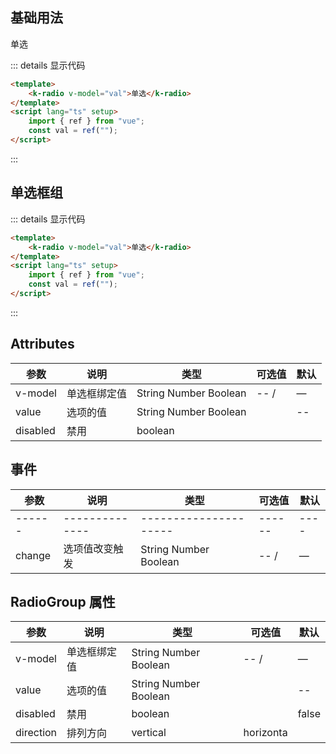 ## 基础用法

<ClientOnly>
<div class="example">
    <div>
        <k-radio v-model="val1">单选</k-radio>
    </div>
</div>
</ClientOnly>

::: details 显示代码

```html
<template>
    <k-radio v-model="val">单选</k-radio>
</template>
<script lang="ts" setup>
    import { ref } from "vue";
    const val = ref("");
</script>
```

:::

## 单选框组

<ClientOnly>
<div class="example">
    <div>
    <k-radio-group v-model="val" type="button">
    <template v-for="v in optionList">
      <k-radio :value="v.value">{{ v.label }}</k-radio>
    </template>
  </k-radio-group>
    </div>
</div>
</ClientOnly>

::: details 显示代码

```html
<template>
    <k-radio v-model="val">单选</k-radio>
</template>
<script lang="ts" setup>
    import { ref } from "vue";
    const val = ref("");
</script>
```

:::

<script setup lang="ts">
   import { ref } from "vue";

    const val1 = ref();
    const val = ref(0);
const optionList = [
  { value: 0, label: "选项一" },
  { value: 1, label: "选项二" },
  { value: 2, label: "选项三" },
];

</script>



## Attributes

| 参数     | 说明         | 类型                  | 可选值 | 默认  |
| ------------- | ------------ | ------- | -------------------------------------------------- | ----- |
| v-model  | 单选框绑定值 | String Number Boolean | -- /   | —     |
| value    | 选项的值     | String Number Boolean |        | --    |
| disabled | 禁用         | boolean               |        | |


## 事件

| 参数   | 说明           | 类型                  | 可选值 | 默认 |
| ------------- | ------------ | ------- | -------------------------------------------------- | ----- |
| ------ | -------------- | --------------------- | ------ | ---- | ----- |
| change | 选项值改变触发 | String Number Boolean | -- /   | —    | value |

## RadioGroup 属性

| 参数      | 说明         | 类型                  | 可选值    | 默认  |
| ------------- | ------------ | ------- | -------------------------------------------------- | ----- |
| v-model   | 单选框绑定值 | String Number Boolean | -- /      | —     | primary |
| value     | 选项的值     | String Number Boolean |           | --    |
| disabled  | 禁用         | boolean               |           | false |
| direction | 排列方向     | vertical              | horizonta |       |
